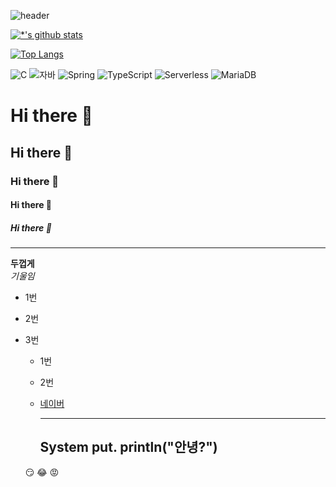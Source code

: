 ![header](https://capsule-render.vercel.app/api?type=shark&color=random&height=300&section=header&text=깃허브%20특강&fontSize=90)

[![*'s github stats](https://github-readme-stats.vercel.app/api?username=Estel-Lee)](https://github.com/Estel-Lee)

[![Top Langs](https://github-readme-stats.vercel.app/api/top-langs/?username=Estel-Lee)](https://github.com/Estel-Lee/github-readme-stats)


![C](https://img.shields.io/badge/-C-123456?style=flat-square&logo=C&logoColor=black)
![자바](https://img.shields.io/badge/-자바-007396?style=flat&logo=Java&logoColor=ffffff)
![Spring](https://img.shields.io/badge/-Spring-6DB33F?style=for-the-badge&logo=Spring&logoColor=white)
![TypeScript](https://img.shields.io/badge/-TypeScript-3178C6?style=flat-square&logo=TypeScript&logoColor=white)
![Serverless](https://img.shields.io/badge/-Serverless-FD5750?style=flat-square&logo=Serverless&logoColor=magenta)
![MariaDB](https://img.shields.io/badge/-MariaDB-1F305F?style=flat-square&logo=mariadb&logoColor=white)


# Hi there 👋
## Hi there 👋
### Hi there 👋
#### Hi there 👋
##### Hi there 👋
---
**두껍게** <br>
*기울임* <br>

* 1번
* 2번
* 3번

  - 1번
  - 2번
 
  - [네이버](http://naver.com)
 
    ---
    System put. println("안녕?")
    ---


  :smirk:
  :joy:
  :rage:

  
